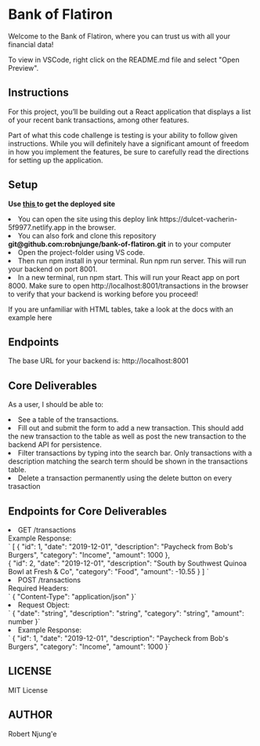 # Bank of Flatiron
Welcome to the Bank of Flatiron, where you can trust us with all your financial data!

To view in VSCode, right click on the README.md file and select "Open Preview".

## Instructions
For this project, you’ll be building out a React application that displays a list of your recent bank transactions, among other features.

Part of what this code challenge is testing is your ability to follow given instructions. While you will definitely have a significant amount of freedom in how you implement the features, be sure to carefully read the directions for setting up the application.


## Setup
<strong>Use <a href = https://dulcet-vacherin-5f9977.netlify.app>this </a> to get the deployed site</strong>
<li>You can open the site using this deploy link https://dulcet-vacherin-5f9977.netlify.app in the browser.</li>
<li>You can also fork and clone this repository <strong>git@github.com:robnjunge/bank-of-flatiron.git</strong> in to your computer </li>
 <li>Open the project-folder using VS code.
<li>Then run npm install in your terminal.
Run npm run server. This will run your backend on port 8001.</li>
<li>In a new terminal, run npm start. This will run your React app on port 8000.
Make sure to open http://localhost:8001/transactions in the browser to verify that your backend is working before you proceed!

If you are unfamiliar with HTML tables, take a look at the docs with an example here</li>

## Endpoints
The base URL for your backend is: http://localhost:8001

## Core Deliverables
As a user, I should be able to:
<li>
See a table of the transactions.<br></li>
<li>Fill out and submit the form to add a new transaction. This should add the new transaction to the table as well as post the new transaction to the backend API for persistence. <br></li>
<li>Filter transactions by typing into the search bar. Only transactions with a description matching the search term should be shown in the transactions table.<br></li>
<li>Delete a transaction permanently using the delete button on every trasaction<br></li>

## Endpoints for Core Deliverables
<li>GET /transactions<br>
Example Response:<br>
`
[
  {
    "id": 1,
    "date": "2019-12-01",
    "description": "Paycheck from Bob's Burgers",
    "category": "Income",
    "amount": 1000
  },<br>
  {
    "id": 2,
    "date": "2019-12-01",
    "description": "South by Southwest Quinoa Bowl at Fresh & Co",
    "category": "Food",
    "amount": -10.55
  }
]
`<br></li>
<li>
POST /transactions<br>
Required Headers:<br>
`
{
  "Content-Type": "application/json"
}`<br></li>
<li>
Request Object:<br>
`
{
  "date": "string",
  "description": "string",
  "category": "string",
  "amount": number
}`<br></li>
<li>
Example Response:<br>
`
{
  "id": 1,
  "date": "2019-12-01",
  "description": "Paycheck from Bob's Burgers",
  "category": "Income",
  "amount": 1000
}`</li>

## LICENSE
 MIT License


## AUTHOR
Robert Njung'e